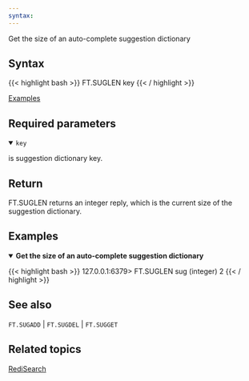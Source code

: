```yaml
---
syntax: 
---
```


Get the size of an auto-complete suggestion dictionary

## Syntax

{{< highlight bash >}}
FT.SUGLEN key
{{< / highlight >}}

[Examples](#examples)

## Required parameters

<details open>
<summary><code>key</code></summary>

is suggestion dictionary key.
</details>

## Return

FT.SUGLEN returns an integer reply, which is the current size of the suggestion dictionary.

## Examples

<details open>
<summary><b>Get the size of an auto-complete suggestion dictionary</b></summary>

{{< highlight bash >}}
127.0.0.1:6379> FT.SUGLEN sug
(integer) 2
{{< / highlight >}}
</details>

## See also

`FT.SUGADD` | `FT.SUGDEL` | `FT.SUGGET` 

## Related topics

[RediSearch](/docs/stack/search)